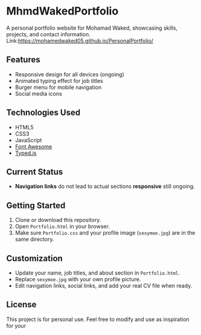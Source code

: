 # MhmdWakedPortfolio

A personal portfolio website for Mohamad Waked, showcasing skills, projects, and contact information.
Link:https://mohamedwaked05.github.io/PersonalPortfolio/
## Features

- Responsive design for all devices (ongoing)
- Animated typing effect for job titles
- Burger menu for mobile navigation
- Social media icons

## Technologies Used

- HTML5
- CSS3
- JavaScript
- [Font Awesome](https://fontawesome.com/)
- [Typed.js](https://mattboldt.com/demos/typed-js/)

## Current Status

- **Navigation links** do not lead to actual sections **responsive** still ongoing.


## Getting Started

1. Clone or download this repository.
2. Open `Portfolio.html` in your browser.
3. Make sure `Portfolio.css` and your profile image (`sexymoe.jpg`) are in the same directory.

## Customization

- Update your name, job titles, and about section in `Portfolio.html`.
- Replace `sexymoe.jpg` with your own profile picture.
- Edit navigation links, social links, and add your real CV file when ready.

## License

This project is for personal use. Feel free to modify and use as inspiration for your
